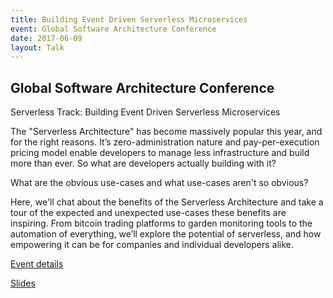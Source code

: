 ```yaml
---
title: Building Event Driven Serverless Microservices
event: Global Software Architecture Conference
date: 2017-06-09
layout: Talk
---
```


## Global Software Architecture Conference

Serverless Track: Building Event Driven Serverless Microservices

The "Serverless Architecture" has become massively popular this year, and for the right reasons. It’s zero-administration nature and pay-per-execution pricing model enable developers to manage less infrastructure and build more than ever. So what are developers actually building with it?

What are the obvious use-cases and what use-cases aren't so obvious?

Here, we'll chat about the benefits of the Serverless Architecture and take a tour of the expected and unexpected use-cases these benefits are inspiring. From bitcoin trading platforms to garden monitoring tools to the automation of everything, we’ll explore the potential of serverless, and how empowering it can be for companies and individual developers alike.

[Event details](http://www.globalbigdataconference.com/santa-clara/global-software-architecture-conference-86/speaker-details/david-wells-51666.html)

[Slides](https://speakerdeck.com/davidwells/serverless-microservices)
